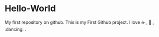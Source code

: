 # Hello-World
My first repository on github.
This is my First Github project.
 I love :coffee: , :pizza: , :dancing: .
